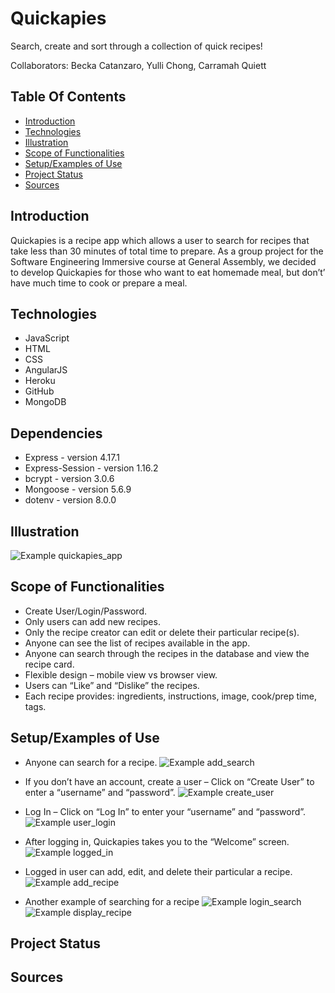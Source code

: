 # Quickapies
Search, create and sort through a collection of quick recipes!

Collaborators: Becka Catanzaro, Yulli Chong, Carramah Quiett


## Table Of Contents
* [Introduction](#introduction)
* [Technologies](#dependencies)
* [Illustration](#illustration)
* [Scope of Functionalities](#scope-of-functionalities)
* [Setup/Examples of Use](#setup/examples-of-use)
* [Project Status](#project-status)
* [Sources](#sources)


## Introduction
Quickapies is a recipe app which allows a user to search for recipes that take less than 30 minutes of total time to prepare.  As a group project for the Software Engineering Immersive course at General Assembly, we decided to develop Quickapies for those who want to eat homemade meal, but don’t’ have much time to cook or prepare a meal.

## Technologies
* JavaScript
* HTML
* CSS
* AngularJS
* Heroku
* GitHub
* MongoDB

## Dependencies
* Express - version 4.17.1
* Express-Session - version 1.16.2
* bcrypt - version 3.0.6
* Mongoose - version 5.6.9
* dotenv - version 8.0.0


## Illustration
![Example quickapies_app](./public/images/readme/quickapies_app.png)

## Scope of Functionalities
* Create User/Login/Password.
* Only users can add new recipes.
* Only the recipe creator can edit or delete their particular recipe(s).
* Anyone can see the list of recipes available in the app.
* Anyone can search through the recipes in the database and view the recipe card.
* Flexible design – mobile view vs browser view.
* Users can “Like” and “Dislike” the recipes.
* Each recipe provides: ingredients, instructions, image, cook/prep time, tags.


## Setup/Examples of Use
* Anyone can search for a recipe.
![Example add_search](./public/images/readme/anyone_search.png)

* If you don’t have an account, create a user – Click on “Create User” to enter a “username” and “password”.
![Example create_user](./public/images/readme/create_user.png)

* Log In – Click on “Log In” to enter your “username” and “password”.
![Example user_login](./public/images/readme/user_login.png)

* After logging in, Quickapies takes you to the “Welcome” screen.
![Example logged_in](./public/images/readme/logged_in.png)

* Logged in user can add, edit, and delete their particular a recipe.
![Example add_recipe](./public/images/readme/add_recipe.png)

* Another example of searching for a recipe
![Example login_search](./public/images/readme/login_search.png)
![Example display_recipe](./public/images/readme/display_recipe.png)

## Project Status

## Sources
